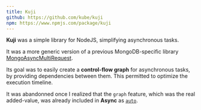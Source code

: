 ```yaml
---
title: Kuji
github: https://github.com/kube/kuji
npm: https://www.npmjs.com/package/kuji
---
```


**Kuji** was a simple library for NodeJS, simplifying asynchronous tasks.

It was a more generic version of a previous MongoDB-specific library [MongoAsyncMultiRequest](https://github.com/kube/mongoAsyncMultiRequest).

Its goal was to easily create a **control-flow graph** for asynchronous tasks, by providing dependencies between them. This permitted to optimize the execution timeline.

It was abandonned once I realized that the `graph` feature, which was the real added-value, was already included in **Async** as [`auto`](https://caolan.github.io/async/docs.html#auto).
